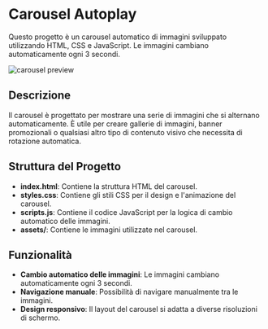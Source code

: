 Carousel Autoplay
===

Questo progetto è un carousel automatico di immagini sviluppato utilizzando HTML, CSS e JavaScript. Le immagini cambiano automaticamente ogni 3 secondi.

![carousel preview](https://github.com/user-attachments/assets/ce34e235-c8ae-4e1c-8570-1a9bb8ca0563)

## Descrizione

Il carousel è progettato per mostrare una serie di immagini che si alternano automaticamente. È utile per creare gallerie di immagini, banner promozionali o qualsiasi altro tipo di contenuto visivo che necessita di rotazione automatica.

## Struttura del Progetto

- **index.html**: Contiene la struttura HTML del carousel.
- **styles.css**: Contiene gli stili CSS per il design e l'animazione del carousel.
- **scripts.js**: Contiene il codice JavaScript per la logica di cambio automatico delle immagini.
- **assets/**: Contiene le immagini utilizzate nel carousel.

## Funzionalità

- **Cambio automatico delle immagini**: Le immagini cambiano automaticamente ogni 3 secondi.
- **Navigazione manuale**: Possibilità di navigare manualmente tra le immagini.
- **Design responsivo**: Il layout del carousel si adatta a diverse risoluzioni di schermo.
